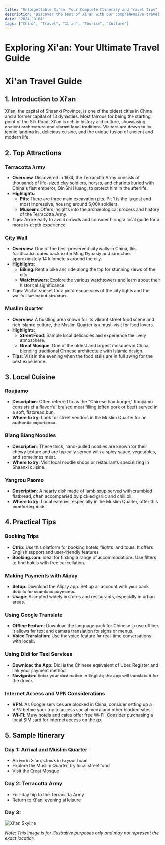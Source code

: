 ```yaml
---
title: "Unforgettable Xi'an: Your Complete Itinerary and Travel Tips"
description: "Discover the best of Xi'an with our comprehensive travel guide. Explore top attractions, savor local cuisine, and get insider tips for an unforgettable Chinese adventure."
date: "2024-10-04"
tags: ["China", "Travel", "Xi'an", "Tourism", "Culture"]
---
```


# Exploring Xi'an: Your Ultimate Travel Guide

# Xi'an Travel Guide

## 1. Introduction to Xi'an
Xi'an, the capital of Shaanxi Province, is one of the oldest cities in China and a former capital of 13 dynasties. Most famous for being the starting point of the Silk Road, Xi'an is rich in history and culture, showcasing ancient architecture and vibrant local traditions. Visitors are drawn to its iconic landmarks, delicious cuisine, and the unique fusion of ancient and modern life.

## 2. Top Attractions

### Terracotta Army
- **Overview**: Discovered in 1974, the Terracotta Army consists of thousands of life-sized clay soldiers, horses, and chariots buried with China's first emperor, Qin Shi Huang, to protect him in the afterlife.
- **Highlights**:
  - **Pits**: There are three main excavation pits. Pit 1 is the largest and most impressive, housing around 6,000 soldiers.
  - **Museum**: Offers insights into the archaeological process and history of the Terracotta Army.
- **Tips**: Arrive early to avoid crowds and consider hiring a local guide for a more in-depth experience.

### City Wall
- **Overview**: One of the best-preserved city walls in China, this fortification dates back to the Ming Dynasty and stretches approximately 14 kilometers around the city.
- **Highlights**:
  - **Biking**: Rent a bike and ride along the top for stunning views of the city.
  - **Watchtowers**: Explore the various watchtowers and learn about their historical significance.
- **Tips**: Visit at sunset for a picturesque view of the city lights and the wall's illuminated structure.

### Muslim Quarter
- **Overview**: A bustling area known for its vibrant street food scene and rich Islamic culture, the Muslim Quarter is a must-visit for food lovers.
- **Highlights**:
  - **Street Food**: Sample local delicacies and experience the lively atmosphere.
  - **Great Mosque**: One of the oldest and largest mosques in China, blending traditional Chinese architecture with Islamic design.
- **Tips**: Visit in the evening when the food stalls are in full swing for the best experience.

## 3. Local Cuisine

### Roujiamo
- **Description**: Often referred to as the "Chinese hamburger," Roujiamo consists of a flavorful braised meat filling (often pork or beef) served in a soft, flatbread bun.
- **Where to try**: Look for street vendors in the Muslim Quarter for an authentic experience.

### Biang Biang Noodles
- **Description**: These thick, hand-pulled noodles are known for their chewy texture and are typically served with a spicy sauce, vegetables, and sometimes meat.
- **Where to try**: Visit local noodle shops or restaurants specializing in Shaanxi cuisine.

### Yangrou Paomo
- **Description**: A hearty dish made of lamb soup served with crumbled flatbread, often accompanied by pickled garlic and chili oil.
- **Where to try**: Local eateries, especially in the Muslim Quarter, offer this comforting dish.

## 4. Practical Tips

### Booking Trips
- **Ctrip**: Use this platform for booking hotels, flights, and tours. It offers English support and user-friendly features.
- **Booking.com**: Ideal for finding a range of accommodations. Use filters to find hotels with free cancellation.

### Making Payments with Alipay
- **Setup**: Download the Alipay app. Set up an account with your bank details for seamless payments.
- **Usage**: Accepted widely in stores and restaurants, especially in urban areas.

### Using Google Translate
- **Offline Feature**: Download the language pack for Chinese to use offline. It allows for text and camera translation for signs or menus.
- **Voice Translation**: Use the voice feature for real-time conversations with locals.

### Using Didi for Taxi Services
- **Download the App**: Didi is the Chinese equivalent of Uber. Register and link your payment method.
- **Navigation**: Enter your destination in English; the app will translate it for the driver.

### Internet Access and VPN Considerations
- **VPN**: As Google services are blocked in China, consider setting up a VPN before your trip to access social media and other blocked sites.
- **Wi-Fi**: Many hotels and cafes offer free Wi-Fi. Consider purchasing a local SIM card for internet access on the go.

## 5. Sample Itinerary

### Day 1: Arrival and Muslim Quarter
- Arrive in Xi'an, check in to your hotel
- Explore the Muslim Quarter, try local street food
- Visit the Great Mosque

### Day 2: Terracotta Army
- Full-day trip to the Terracotta Army
- Return to Xi'an, evening at leisure

### Day 3:

<img src="https://source.unsplash.com/1600x900/?Xi'an,cityscape" alt="Xi'an Skyline" loading="lazy">

*Note: This image is for illustrative purposes only and may not represent the exact location.*

